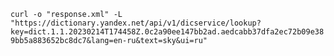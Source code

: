 `curl -o "response.xml" -L "https://dictionary.yandex.net/api/v1/dicservice/lookup?key=dict.1.1.20230214T174458Z.0c2a90ee147bb2ad.aedcabb37dfa2ec72b09e389bb5a883652bc8dc7&lang=en-ru&text=sky&ui=ru"`